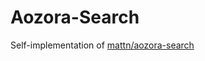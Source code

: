 # Aozora-Search

Self-implementation of [mattn/aozora-search](https://github.com/mattn/aozora-search)